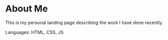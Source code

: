 # About Me

This is my personal landing page describing the work I have done recently.

Languages: HTML, CSS, JS
